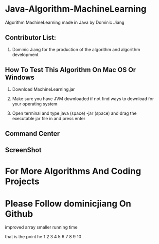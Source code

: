 # Java-Algorithm-MachineLearning
Algorithm MachineLearning made in Java by Dominic Jiang

## Contributor List:

1. Dominic Jiang for the production of the algorithm and algorithm development

## How To Test This Algorithm On Mac OS Or Windows

1. Download MachineLearning.jar 

2. Make sure you have JVM downloaded if not find ways to download for your operating system

3. Open terminal and type java (space) -jar (space) and drag the executable jar file in and press enter 

## Command Center

## ScreenShot

# For More Algorithms And Coding Projects
# Please Follow dominicjiang On Github


improved array smaller running time

that is the point
he
1
2
3
4
5
6
7
8
9
10
